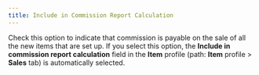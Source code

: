```yaml
---
title: Include in Commission Report Calculation
---
```



Check this option to indicate that commission is payable on the sale of all the new items that are set up. If you select this option, the **Include in commission report calculation** field in the **Item** profile (path: **Item** profile > **Sales** tab) is automatically selected.
